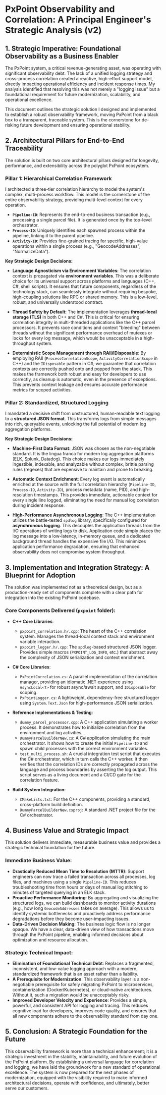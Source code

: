 # PxPoint Observability and Correlation: A Principal Engineer's Strategic Analysis (v2)

## 1. Strategic Imperative: Foundational Observability as a Business Enabler

The PxPoint system, a critical revenue-generating asset, was operating with significant observability debt. The lack of a unified logging strategy and cross-process correlation created a reactive, high-effort support model, directly impacting operational efficiency and incident response times. My analysis identified that resolving this was not merely a "logging issue" but a foundational requirement for future modernization, scalability, and operational excellence.

This document outlines the strategic solution I designed and implemented to establish a robust observability framework, moving PxPoint from a black box to a transparent, traceable system. This is the cornerstone for de-risking future development and ensuring operational stability.

## 2. Architectural Pillars for End-to-End Traceability

The solution is built on two core architectural pillars designed for longevity, performance, and extensibility across the polyglot PxPoint ecosystem.

### Pillar 1: Hierarchical Correlation Framework

I architected a three-tier correlation hierarchy to model the system's complex, multi-process workflow. This model is the cornerstone of the entire observability strategy, providing multi-level context for every operation.

- **`Pipeline-ID`**: Represents the end-to-end business transaction (e.g., processing a single parcel file). It is generated once by the top-level orchestrator.
- **`Process-ID`**: Uniquely identifies each spawned process within the pipeline, linking it to the parent pipeline.
- **`Activity-ID`**: Provides fine-grained tracing for specific, high-value operations within a single process (e.g., "GeocodeAddresses", "NormalizeData").

**Key Strategic Design Decisions:**

- **Language Agnosticism via Environment Variables**: The correlation context is propagated via **environment variables**. This was a deliberate choice for its universal support across platforms and languages (C++, C#, shell scripts). It ensures that future components, regardless of the technology stack, can seamlessly integrate without requiring bespoke, high-coupling solutions like RPC or shared memory. This is a low-level, robust, and universally understood contract.

- **Thread Safety by Default**: The implementation leverages **thread-local storage (TLS)** in both C++ and C#. This is critical for ensuring correlation integrity in multi-threaded applications like the C++ parcel processors. It prevents race conditions and context "bleeding" between threads without the significant performance overhead of mutexes or locks for every log message, which would be unacceptable in a high-throughput system.

- **Deterministic Scope Management through RAII/IDisposable**: By employing RAII (`ProcessCorrelationScope`, `ActivityCorrelationScope` in C++) and the `IDisposable` pattern in C#, we guarantee that correlation contexts are correctly pushed onto and popped from the stack. This makes the framework both robust and easy for developers to use correctly, as cleanup is automatic, even in the presence of exceptions. This prevents context leakage and ensures accurate performance metrics for scoped activities.

### Pillar 2: Standardized, Structured Logging

I mandated a decisive shift from unstructured, human-readable text logging to a **structured JSON format**. This transforms logs from simple messages into rich, queryable events, unlocking the full potential of modern log aggregation platforms.

**Key Strategic Design Decisions:**

- **Machine-First Data Format**: JSON was chosen as the non-negotiable standard. It is the lingua franca for modern log aggregation platforms (ELK, Splunk, Datadog). This choice makes our logs immediately ingestible, indexable, and analyzable without complex, brittle parsing rules (regexes) that are expensive to maintain and prone to breaking.

- **Automatic Context Enrichment**: Every log event is automatically enriched at the source with the full correlation hierarchy (`Pipeline-ID`, `Process-ID`, `Activity-ID`), process metadata (name, PID), and high-resolution timestamps. This provides immediate, actionable context for every single line logged, eliminating the need for manual log correlation during incident response.

- **High-Performance Asynchronous Logging**: The C++ implementation utilizes the battle-tested `spdlog` library, specifically configured for **asynchronous logging**. This decouples the application threads from the I/O operations of writing logs to disk. Application code simply places the log message into a low-latency, in-memory queue, and a dedicated background thread handles the expensive file I/O. This minimizes application performance degradation, ensuring that enhanced observability does not compromise system throughput.

## 3. Implementation and Integration Strategy: A Blueprint for Adoption

The solution was implemented not as a theoretical design, but as a production-ready set of components complete with a clear path for integration into the existing PxPoint codebase.

### Core Components Delivered (`pxpoint` folder):

- **C++ Core Libraries**:
    - `pxpoint_correlation.h/.cpp`: The heart of the C++ correlation system. Manages the thread-local context stack and environment variable interaction.
    - `pxpoint_logger.h/.cpp`: The `spdlog`-based structured JSON logger. Provides simple macros (`PXPOINT_LOG_INFO`, etc.) that abstract away the complexity of JSON serialization and context enrichment.

- **C# Core Libraries**:
    - `PxPointCorrelation.cs`: A parallel implementation of the correlation manager, providing an idiomatic .NET experience using `AsyncLocal<T>` for robust async/await support, and `IDisposable` for scoping.
    - `PxPointLogger.cs`: A lightweight, dependency-free structured logger using `System.Text.Json` for high-performance JSON serialization.

- **Reference Implementations & Testing**:
    - `dummy_parcel_processor.cpp`: A C++ application simulating a worker process. It demonstrates how to initialize correlation from the environment and log activities.
    - `DummyParcelBuilderNew.cs`: A C# application simulating the main orchestrator. It shows how to create the initial `Pipeline-ID` and spawn child processes with the correct environment variables.
    - `test_multi_process.sh`: A crucial integration test script that executes the C# orchestrator, which in turn calls the C++ worker. It then verifies that the correlation IDs are correctly propagated across the language and process boundaries by asserting the log output. This script serves as a living document and a CI/CD gate for the correlation feature.

- **Build System Integration**:
    - `CMakeLists.txt`: For the C++ components, providing a standard, cross-platform build definition.
    - `DummyParcelBuilderNew.csproj`: A standard .NET project file for the C# orchestrator.

## 4. Business Value and Strategic Impact

This solution delivers immediate, measurable business value and provides a strategic technical foundation for the future.

### Immediate Business Value:

- **Drastically Reduced Mean Time to Resolution (MTTR)**: Support engineers can now trace a failed transaction across all processes, log files, and machines using a single `Pipeline-ID`. This reduces troubleshooting time from hours or days of manual log stitching to minutes of targeted querying in an ELK stack.
- **Proactive Performance Monitoring**: By aggregating and visualizing the structured logs, we can build dashboards to monitor activity durations (e.g., how long `GeocodeAddresses` takes on average). This allows us to identify systemic bottlenecks and proactively address performance degradations before they become user-impacting issues.
- **Data-Driven Decision Making**: The business logic flow is no longer opaque. We have a clear, data-driven view of how transactions move through the PxPoint pipeline, enabling informed decisions about optimization and resource allocation.

### Strategic Technical Impact:

- **Elimination of Foundational Technical Debt**: Replaces a fragmented, inconsistent, and low-value logging approach with a modern, standardized framework that is an asset rather than a liability.
- **A Prerequisite for Modernization**: This observability layer is a non-negotiable prerequisite for safely migrating PxPoint to microservices, containerization (Docker/Kubernetes), or cloud-native architectures. Without it, such a migration would be unacceptably risky.
- **Improved Developer Velocity and Experience**: Provides a simple, powerful, and consistent API for logging and tracing. This reduces cognitive load for developers, improves code quality, and ensures that all new components adhere to the observability standard from day one.

## 5. Conclusion: A Strategic Foundation for the Future

This observability framework is more than a technical enhancement; it is a strategic investment in the stability, maintainability, and future evolution of the PxPoint platform. By establishing a universal language for correlation and logging, we have laid the groundwork for a new standard of operational excellence. The system is now prepared for the next phases of modernization, equipped with the visibility required to make informed architectural decisions, operate with confidence, and ultimately, better serve our customers.

